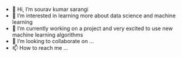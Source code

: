 - 👋 Hi, I’m sourav kumar sarangi
- 👀 I’m interested in learning more about data science and machine learning
- 🌱 I’m currently working on a project and very excited to use new machine learning algorithms 
- 💞️ I’m looking to collaborate on ...
- 📫 How to reach me ...

<!---
Sarangi-Sourav/Sarangi-Sourav is a ✨ special ✨ repository because its `README.md` (this file) appears on your GitHub profile.
You can click the Preview link to take a look at your changes.
--->
